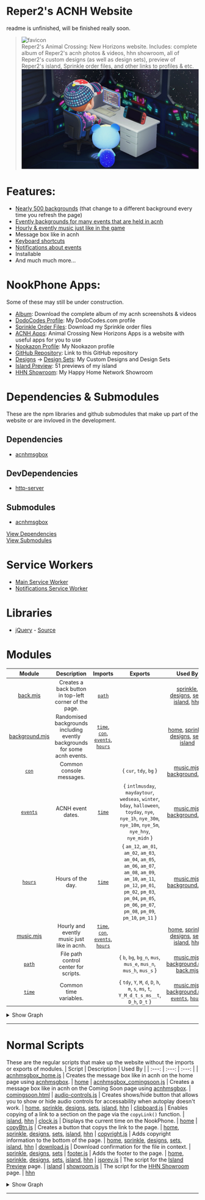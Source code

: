 # Reper2's ACNH Website
readme is unfinished, will be finished really soon.

> ![favicon](./favicon.ico)  
> Reper2's Animal Crossing: New Horizons website. Includes: complete album of Reper2's acnh photos & videos, hhn showroom, all of Reper2's custom designs (as well as design sets), preview of Reper2's island, Sprinkle order files, and other links to profiles & etc.
> ![large_image](./meta.png)

# Features:
- [Nearly 500 backgrounds][bg] (that change to a different background every time you refresh the page)
- [Evently backgrounds for many events that are held in acnh][bg]
- [Hourly & evently music just like in the game][mus]
- Message box like in acnh
- [Keyboard shortcuts](https://reper2.github.io/acnh/kbd)
- [Notifications about events][notif]
- Installable
- And much much more...

# NookPhone Apps:
Some of these may still be under construction.
- [Album](https://reper2.github.io/acnh/#album): Download the complete album of my acnh screenshots & videos
- [DodoCodes Profile](https://reper2.github.io/acnh/#dodocodes): My DodoCodes.com profile
- [Sprinkle Order Files](https://reper2.github/acnh/sprinkle/): Download my Sprinkle order files
- [ACNH Apps](https://reper2.github/acnh-apps/): Animal Crossing New Horizons Apps is a website with useful apps for you to use
- [Nookazon Profile](https://reper2.github.io/acnh/#nookazon): My Nookazon profile
- [GitHub Repository](): Link to this GitHub repository
- [Designs](https://reper2.github.io/acnh/#designs) -> [Design Sets](https://reper2.github.io/acnh/designs/sets/): My Custom Designs and Design Sets
- [Island Preview](https://reper2.github.io/acnh/#isprev): 51 previews of my island
- [HHN Showroom](https://reper2.github.io/acnh/#showroom): My Happy Home Network Showroom

# Dependencies & Submodules
These are the npm libraries and github submodules that make up part of the website or are invloved in the development.

## Dependencies
- [acnhmsgbox][acnhmsgbox]

## DevDependencies
- [http-server][http-server]

## Submodules
- [acnhmsgbox][acnhmsgbox]

[View Dependencies][pkg]  
[View Submodules][gitmod]

# Service Workers
- [Main Service Worker][sw]
- [Notifications Service Worker][notif]

# Libraries
- [jQuery][jQuery] - [Source][g_jQuery]

# Modules
| Module | Description | Imports | Exports | Used By
| :---: | :---: | :---: | :---: | :---:
| [back.mjs][back] | Creates a back button in top-left corner of the page. | [`path`][path] | | [sprinkle][sprinkle], [designs][designs], [sets][sets], [island][island], [hhn][hhn]
| [background.mjs][bg] | Randomised backgrounds including evently backgrounds for some acnh events. | [`time`][time], [`con`][con], [`events`][events], [`hours`][hours] | | [home][home], [sprinkle][sprinkle], [designs][designs], [sets][sets], [island][island]
| [`con`][con] | Common console messages. | | { `cur`, `tdy`, `bg` } | [music.mjs][mus], [background.mjs][bg]
| [`events`][events] | ACNH event dates. | [`time`][time] | { `intlmusday`, `maydaytour`, `wedseas`, `winter`, `bday`, `halloween`, `toyday`, `nye`, `nye_1h`, `nye_30m`, `nye_10m`, `nye_5m`, `nye_hny`, `nye_midn` } | [music.mjs][mus], [background.mjs][bg]
| [`hours`][hours] | Hours of the day. | [`time`][time] | { `am_12`, `am_01`, `am_02`, `am_03`, `am_04`, `am_05`, `am_06`, `am_07`, `am_08`, `am_09`, `am_10`, `am_11`, `pm_12`, `pm_01`, `pm_02`, `pm_03`, `pm_04`, `pm_05`, `pm_06`, `pm_07`, `pm_08`, `pm_09`, `pm_10`, `pm_11` } | [music.mjs][mus], [background.mjs][bg]
| [music.mjs][mus] | Hourly and evently music just like in acnh. | [`time`][time], [`con`][con], [`events`][events], [`hours`][hours] | | [home][home], [sprinkle][sprinkle], [designs][designs], [sets][sets], [island][island], [hhn][hhn]
| [`path`][path] | File path control center for scripts. | | { `b`, `bg`, `bg_n`, `mus`, `mus_e`, `mus_n`, `mus_h`, `mus_s` } | [music.mjs][mus], [background.mjs][bg], [back.mjs][back]
| [`time`][time] | Common time variables. | | { `tdy`, `Y`, `M`, `d`, `D`, `h`, `m`, `s`, `ms`, `t`, `Y_M_d_t_s_ms__t`, `D_h`, `D_t` } | [music.mjs][mus], [background.mjs][bg], [`events`][events], [`hours`][hours]

<details>
    <summary>Show Graph</summary>

```mermaid
graph TD;
    back.mjs-->sprinkle;
    back.mjs-->designs;
    back.mjs-->sets;
    back.mjs-->island;
    back.mjs-->hhn;

    background.mjs-->home;
    background.mjs-->sprinkle;
    background.mjs-->designs;
    background.mjs-->sets;
    background.mjs-->island;

    con-->background.mjs;
    con-->music.mjs;

    events-->background.mjs;
    events-->music.mjs;

    hours-->music.mjs;

    kbd.mjs-->home;
    kbd.mjs-->sprinkle;
    kbd.mjs-->designs;
    kbd.mjs-->sets;
    kbd.mjs-->island;
    kbd.mjs-->hhn;
    kbd.mjs-->kbd;

    music.mjs-->home;
    music.mjs-->sprinkle;
    music.mjs-->designs;
    music.mjs-->sets;
    music.mjs-->island;
    music.mjs-->hhn;

    path-->back.mjs;
    path-->background.mjs;
    path-->music.mjs;

    time-->background.mjs;
    time-->events;
    time-->hours;
    time-->music.mjs;
```
</details>

---

# Normal Scripts
These are the regular scripts that make up the website without the imports or exports of modules.
| Script | Description | Used By |
| :---: | :---: | :---: |
| [acnhmsgbox_home.js][msgbox_home] | Creates the message box like in acnh on the home page using [acnhmsgbox][acnhmsgbox]. | [home][home]
| [acnhmsgbox_comingsoon.js][msgbox_comingsoon] | Creates a message box like in acnh on the Coming Soon page using [acnhmsgbox][acnhmsgbox]. | [comingsoon.html][comingsoon]
| [audio-controls.js][audctrls] | Creates shows/hide button that allows you to show or hide audio controls for accessability when autoplay doesn't work. | [home][home], [sprinkle][sprinkle], [designs][designs], [sets][sets], [island][island], [hhn][hhn]
| [clipboard.js][clipboard] | Enables copying of a link to a section on the page via the `copyLink()` function. | [island][island], [hhn][hhn]
| [clock.js][clock] | Displays the current time on the NookPhone. | [home][home]
| [copyBtn.js][copyBtn] | Creates a button that copys the link to the page. | [home][home], [sprinkle][sprinkle], [designs][designs], [sets][sets], [island][island], [hhn][hhn]
| [copyright.js][copyright] | Adds copyright information to the bottom of the page. | [home][home], [sprinkle][sprinkle], [designs][designs], [sets][sets], [island][island], [hhn][hhn] 
| [download.js][download] | Download confirmation for the file in context. | [sprinkle][sprinkle], [designs][designs], [sets][sets]
| [footer.js][footer] | Adds the footer to the page. | [home][home], [sprinkle][sprinkle], [designs][designs], [sets][sets], [island][island], [hhn][hhn]
| [isprev.js][isprev] | The script for the [Island Preview][island] page. | [island][island]
| [showroom.js][showroom] | The script for the [HHN Showroom][hhn] page. | [hhn][hhn]

<details>
    <summary>Show Graph</summary>

```mermaid
graph LR;
    acnhmsgbox_home.js-->home;
    acnhmsgbox_comingsoon.js-->comingsoon;

    audio-controls.js-->home;
    audio-controls.js-->sprinkle;
    audio-controls.js-->designs;
    audio-controls.js-->sets;
    audio-controls.js-->island;
    audio-controls.js-->hhn;

    clipboard.js-->island;
    clipboard.js-->hhn;

    clock.js-->home;

    copyBtn.js-->home;
    copyBtn.js-->sprinkle;
    copyBtn.js-->designs;
    copyBtn.js-->sets;
    copyBtn.js-->island;
    copyBtn.js-->hhn;
    copyBtn.js-->kbd;

    copyright.js-->home;
    copyright.js-->sprinkle;
    copyright.js-->designs;
    copyright.js-->sets;
    copyright.js-->island;
    copyright.js-->hhn;
    copyright.js-->kbd;

    download.js-->sprinkle;
    download.js-->designs;
    download.js-->sets;

    footer.js-->home;
    footer.js-->sprinkle;
    footer.js-->designs;
    footer.js-->sets;
    footer.js-->island;
    footer.js-->hhn;
    footer.js-->kbd;

    isprev.js-->island;

    showroom.js-->hhn;
```
</details>

---

<!-- Sources -->
[home]: [index.html]
[sprinkle]: [sprinkle/index.html]
[designs]: [designs/index.html]
[sets]: [designs/sets/index.html]
[island]: [island/index.html]
[hhn]: [hhn/index.html]
[comingsoon]: [comingsoon.html]

<!-- Modules -->
[back]: [scripts/modules/back.mjs]
[bg]: [scripts/modules/backgrounds.mjs]
[con]: [scripts/modules/console.mjs]
[events]: [scripts/modules/events.mjs]
[hours]: [scripts/modules/hours.mjs]
[kbd]: [scripts/modules/kbd.mjs]
[mus]: [scripts/modules/music.mjs]
[path]: [scripts/modules/path.mjs]
[swi]: [scripts/modules/sw-installer.mjs]
[time]: [scripts/modules/time.mjs]

<!-- Scripts -->
[msgbox_home]: [scripts/acnhmsgbox_home.js]
[msgbox_comingsoon]: [scripts/acnhmsgbox_comingsoon.js]
[audctrls]: [scripts/audio-controls.js]
[clipboard]: [scripts/clipboard.js]
[clock]: [scripts/clock.js]
[copyBtn]: [scripts/copyBtn.js]
[copyright]: [scripts/copyright.js]
[download]: [scripts/download.js]
[footer]: [scripts/footer.js]
[isprev]: [scripts/isprev.js]
[showroom]: [scripts/showroom.js]

<!-- Other -->
[acnhmsgbox]: [https://npmjs.com/package/acnhmsgbox]
[http-server]: [https://npmjs.com/package/http-server]
[jQuery]: [scripts/jquery.min.js]
[g_jQuery]: [https://ajax.googleapis.com/ajax/libs/jquery/3.6.0/jquery.min.js]
[sw]: [sw.js]
[notif]: [scripts/notifications.js]
[pkg]: [package.json]
[gitmod]: [.gitmodules]
